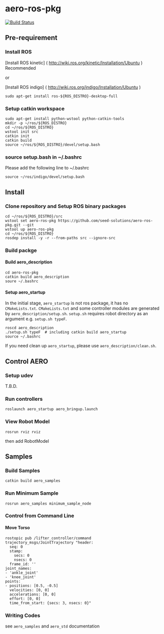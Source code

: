 # aero-ros-pkg

[![Build Status](https://travis-ci.org/seed-solutions/aero-ros-pkg.svg?branch=master)](https://travis-ci.org/seed-solutions/aero-ros-pkg)

## Pre-requirement

### Install ROS

[Install ROS kinetic] ( http://wiki.ros.org/kinetic/Installation/Ubuntu ) Recommended

or

[Install ROS indigo] ( http://wiki.ros.org/indigo/Installation/Ubuntu )

```
sudo apt-get install ros-${ROS_DISTRO}-desktop-full
```

### Setup catkin workspace

```
sudo apt-get install python-wstool python-catkin-tools
mkdir -p ~/ros/${ROS_DISTRO}
cd ~/ros/${ROS_DISTRO}
wstool init src
catkin init
catkin build
source ~/ros/${ROS_DISTRO}/devel/setup.bash
```

### source setup.bash in ~/.bashrc

Please add the following line to ~/.bashrc
```
source ~/ros/indigo/devel/setup.bash
```

## Install

### Clone repository and Setup ROS binary packages

```
cd ~/ros/${ROS_DISTRO}/src
wstool set aero-ros-pkg https://github.com/seed-solutions/aero-ros-pkg.git --git
wstool up aero-ros-pkg
cd ~/ros/${ROS_DISTRO}
rosdep install -y -r --from-paths src --ignore-src
```

### Build packge

#### Build aero_description

```
cd aero-ros-pkg
catkin build aero_description
soure ~/.bashrc
```

#### Setup aero_startup

In the initial stage, `aero_startup` is not ros package, it has no `CMakeLists.txt`.
`CMakeLists.txt` and some controller modules are generated by `aero_description/setup.sh`.
`setup.sh` requires robot directory as an argument e.g. `setup.sh typeF`.

```
roscd aero_description
./setup.sh typeF  # including catkin build aero_startup
source ~/.bashrc
```

If you need clean up `aero_startup`, please use `aero_description/clean.sh`.

## Control AERO

### Setup udev

T.B.D.

### Run controllers

```
roslaunch aero_startup aero_bringup.launch
```

### View Robot Model

```
rosrun rviz rviz
```

then add RobotModel


## Samples

### Build Samples

```
catkin build aero_samples
```

### Run Minimum Sample

```
rosrun aero_samples minimum_sample_node
```

### Control from Command Line

#### Move Torso

```
rostopic pub /lifter_controller/command trajectory_msgs/JointTrajectory "header:
  seq: 0
  stamp:
    secs: 0
    nsecs: 0
  frame_id: ''
joint_names:
- 'ankle_joint'
- 'knee_joint'
points:
- positions: [0.5, -0.5]
  velocities: [0, 0]
  accelerations: [0, 0]
  effort: [0, 0]
  time_from_start: {secs: 3, nsecs: 0}"
```

### Writing Codes

see `aero_samples` and `aero_std` documentation
